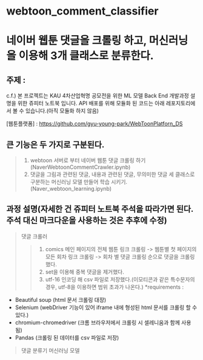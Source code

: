 # webtoon_comment_classifier
네이버 웹툰 댓글을 크롤링 하고, 머신러닝을 이용해 3개 클래스로 분류한다.
=

주제 : 
-
c.f.) 본 프로젝트는 KAU 4차산업혁명 공모전을 위한 ML 모델 Back End 개발과정 설명을 위한 쥬피터 노트북 입니다.
API 배포를 위해 모듈화 된 코드는 아래 레포지토리에서 볼 수 있습니다.(아직 모듈화 하지 않음)

[웹툰플랫폼] : https://github.com/gyu-young-park/WebToonPlatforn_DS

큰 기능은 두 가지로 구분된다.
-
>1. webtoon 서버로 부터 네이버 웹툰 댓글 크롤링 하기(NaverWebtoonCommentCrawler.ipynb)
>2. 댓글을 그림과 관련된 댓글, 내용과 관련된 댓글, 무의미한 댓글 세 클래스로 구분하는 머신러닝 모델 만들어 학습 시키기.(Naver_webtoon_learning.ipynb)

과정 설명(자세한 건 쥬피터 노트북 주석을 따라가면 된다. 주석 대신 마크다운을 사용하는 것은 추후에 수정)
-

>댓글 크롤러
>>1. comics 메인 페이지의 전체 웹툰 링크 크롤링 -> 웹툰별 첫 페이지의 모든 회차 링크 크롤링 -> 회차 별 댓글 크롤링 순으로 댓글을 크롤링 했다.
>>2. set을 이용해 중복 댓글을 제거했다.
>>3. utf-16 인코딩 해 csv 파일로 저장했다.(이모티콘과 같은 특수문자의 경우, utf-8을 이용하면 범위 초과가 나온다.)
*requirements :
- Beautiful soup (html 문서 크롤링 대장)
- Selenium (webDriver 기능이 있어 iframe 내에 형성된 html 문서를 크롤링 할 수 있다.)
- chromium-chromedriver (크롬 브라우저에서 크롤링 시 셀레니움과 함께 사용됨)
- Pandas (크롤링 된 데이터를 csv 파일로 저장)



>댓글 분류기 머신러닝 모델
